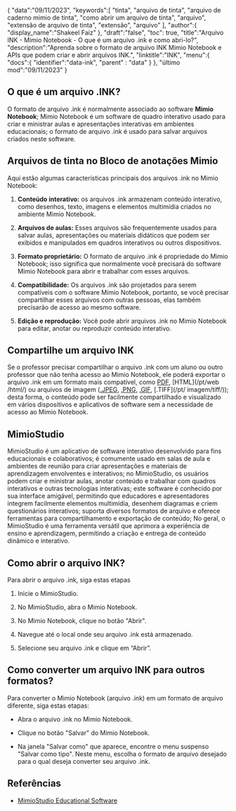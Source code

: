 {
"data":"09/11/2023",
   "keywords":[
"tinta",
"arquivo de tinta",
"arquivo de caderno mimio de tinta",
"como abrir um arquivo de tinta",
"arquivo",
"extensão de arquivo de tinta",
"extensão",
"arquivo"
],
   "author":{
"display_name":"Shakeel Faiz"
},
"draft":"false",
"toc": true,
"title":"Arquivo INK - Mimio Notebook - O que é um arquivo .ink e como abri-lo?",
   "description":"Aprenda sobre o formato de arquivo INK Mimio Notebook e APIs que podem criar e abrir arquivos INK.",
"linktitle":"INK",
   "menu":{
      "docs":{
         "identifier":"data-ink",
"parent" : "data"
}
},
"último mod":"09/11/2023"
}

## O que é um arquivo .INK?

O formato de arquivo .ink é normalmente associado ao software **Mimio Notebook**; Mimio Notebook é um software de quadro interativo usado para criar e ministrar aulas e apresentações interativas em ambientes educacionais; o formato de arquivo .ink é usado para salvar arquivos criados neste software.

## Arquivos de tinta no Bloco de anotações Mimio

Aqui estão algumas características principais dos arquivos .ink no Mimio Notebook:

1. **Conteúdo interativo:** os arquivos .ink armazenam conteúdo interativo, como desenhos, texto, imagens e elementos multimídia criados no ambiente Mimio Notebook.
    








2. **Arquivos de aulas:** Esses arquivos são frequentemente usados para salvar aulas, apresentações ou materiais didáticos que podem ser exibidos e manipulados em quadros interativos ou outros dispositivos.
    








3. **Formato proprietário:** O formato de arquivo .ink é propriedade do Mimio Notebook; isso significa que normalmente você precisará do software Mimio Notebook para abrir e trabalhar com esses arquivos.
    








4. **Compatibilidade:** Os arquivos .ink são projetados para serem compatíveis com o software Mimio Notebook, portanto, se você precisar compartilhar esses arquivos com outras pessoas, elas também precisarão de acesso ao mesmo software.
    








5. **Edição e reprodução:** Você pode abrir arquivos .ink no Mimio Notebook para editar, anotar ou reproduzir conteúdo interativo.

## Compartilhe um arquivo INK

Se o professor precisar compartilhar o arquivo .ink com um aluno ou outro professor que não tenha acesso ao Mimio Notebook, ele poderá exportar o arquivo .ink em um formato mais compatível, como [PDF](/pt/pdf/), [HTML](/pt/web /html/) ou arquivos de imagem ([.JPEG](/pt/image/jpeg/), [.PNG](/pt/image/png/), [.GIF](/pt/image/gif/), [.TIFF](/pt/ imagem/tiff/)); desta forma, o conteúdo pode ser facilmente compartilhado e visualizado em vários dispositivos e aplicativos de software sem a necessidade de acesso ao Mimio Notebook.

## MimioStudio

MimioStudio é um aplicativo de software interativo desenvolvido para fins educacionais e colaborativos; é comumente usado em salas de aula e ambientes de reunião para criar apresentações e materiais de aprendizagem envolventes e interativos; no MimioStudio, os usuários podem criar e ministrar aulas, anotar conteúdo e trabalhar com quadros interativos e outras tecnologias interativas; este software é conhecido por sua interface amigável, permitindo que educadores e apresentadores integrem facilmente elementos multimídia, desenhem diagramas e criem questionários interativos; suporta diversos formatos de arquivo e oferece ferramentas para compartilhamento e exportação de conteúdo; No geral, o MimioStudio é uma ferramenta versátil que aprimora a experiência de ensino e aprendizagem, permitindo a criação e entrega de conteúdo dinâmico e interativo.

## Como abrir o arquivo INK?

Para abrir o arquivo .ink, siga estas etapas

1. Inicie o MimioStudio.
    








2. No MimioStudio, abra o Mimio Notebook.
    








3. No Mimio Notebook, clique no botão "Abrir".
    








4. Navegue até o local onde seu arquivo .ink está armazenado.
    








5. Selecione seu arquivo .ink e clique em “Abrir”.

## Como converter um arquivo INK para outros formatos?

Para converter o Mimio Notebook (arquivo .ink) em um formato de arquivo diferente, siga estas etapas:

- Abra o arquivo .ink no Mimio Notebook.

- Clique no botão "Salvar" do Mimio Notebook.

- Na janela "Salvar como" que aparece, encontre o menu suspenso "Salvar como tipo". Neste menu, escolha o formato de arquivo desejado para o qual deseja converter seu arquivo .ink.

## Referências
* [MimioStudio Educational Software](https://boxlight.com/products/apps-for-the-classroom/mimiostudio-educational-software)
